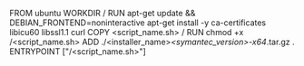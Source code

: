 FROM ubuntu
WORKDIR /
RUN apt-get update && DEBIAN_FRONTEND=noninteractive apt-get install -y ca-certificates libicu60 libssl1.1 curl
COPY <script_name.sh> /
RUN chmod +x /<script_name.sh>
ADD ./<installer_name>_<symantec_version>-x64_.tar.gz .
ENTRYPOINT ["/<script_name.sh>"]